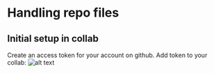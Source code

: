 # Handling repo files
## Initial setup in collab
Create an access token for your account on github. Add token to your collab:
![alt text](https://github.com/jadrzy/PythonForMachineLearning/blob/main/images/Token.png)
